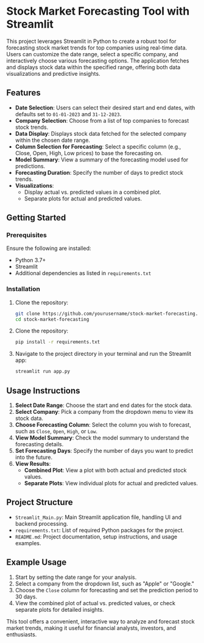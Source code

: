 # Stock Market Forecasting Tool with Streamlit

This project leverages Streamlit in Python to create a robust tool for forecasting stock market trends for top companies using real-time data. Users can customize the date range, select a specific company, and interactively choose various forecasting options. The application fetches and displays stock data within the specified range, offering both data visualizations and predictive insights.

## Features
- **Date Selection**: Users can select their desired start and end dates, with defaults set to `01-01-2023` and `31-12-2023`.
- **Company Selection**: Choose from a list of top companies to forecast stock trends.
- **Data Display**: Displays stock data fetched for the selected company within the chosen date range.
- **Column Selection for Forecasting**: Select a specific column (e.g., Close, Open, High, Low prices) to base the forecasting on.
- **Model Summary**: View a summary of the forecasting model used for predictions.
- **Forecasting Duration**: Specify the number of days to predict stock trends.
- **Visualizations**:
  - Display actual vs. predicted values in a combined plot.
  - Separate plots for actual and predicted values.

## Getting Started

### Prerequisites
Ensure the following are installed:
- Python 3.7+
- Streamlit
- Additional dependencies as listed in `requirements.txt`

### Installation

1. Clone the repository:
   ```bash
   git clone https://github.com/yourusername/stock-market-forecasting.git
   cd stock-market-forecasting
2. Clone the repository:
   ```bash
   pip install -r requirements.txt
3. Navigate to the project directory in your terminal and run the Streamlit app:
   ```bash
   streamlit run app.py

## Usage Instructions

1. **Select Date Range**: Choose the start and end dates for the stock data.
2. **Select Company**: Pick a company from the dropdown menu to view its stock data.
3. **Choose Forecasting Column**: Select the column you wish to forecast, such as `Close`, `Open`, `High`, or `Low`.
4. **View Model Summary**: Check the model summary to understand the forecasting details.
5. **Set Forecasting Days**: Specify the number of days you want to predict into the future.
6. **View Results**:
   - **Combined Plot**: View a plot with both actual and predicted stock values.
   - **Separate Plots**: View individual plots for actual and predicted values.

## Project Structure

- `Streamlit_Main.py`: Main Streamlit application file, handling UI and backend processing.
- `requirements.txt`: List of required Python packages for the project.
- `README.md`: Project documentation, setup instructions, and usage examples.

## Example Usage

1. Start by setting the date range for your analysis.
2. Select a company from the dropdown list, such as "Apple" or "Google."
3. Choose the `Close` column for forecasting and set the prediction period to 30 days.
4. View the combined plot of actual vs. predicted values, or check separate plots for detailed insights.

This tool offers a convenient, interactive way to analyze and forecast stock market trends, making it useful for financial analysts, investors, and enthusiasts.

